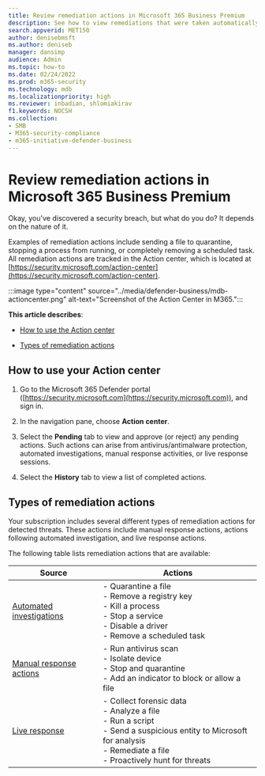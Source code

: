 ```yaml
---
title: Review remediation actions in Microsoft 365 Business Premium
description: See how to view remediations that were taken automatically or that are awaiting approval in the Action center
search.appverid: MET150
author: denisebmsft
ms.author: deniseb
manager: dansimp 
audience: Admin
ms.topic: how-to
ms.date: 02/24/2022
ms.prod: m365-security
ms.technology: mdb
ms.localizationpriority: high
ms.reviewer: inbadian, shlomiakirav
f1.keywords: NOCSH 
ms.collection: 
- SMB
- M365-security-compliance
- m365-initiative-defender-business
---
```


# Review remediation actions in Microsoft 365 Business Premium

Okay, you've discovered a security breach, but what do you do? It depends on the nature of it.

Examples of remediation actions include sending a file to quarantine, stopping a process from running, or completely removing a scheduled task. All remediation actions are tracked in the Action center, which is located at [https://security.microsoft.com/action-center](https://security.microsoft.com/action-center).

:::image type="content" source="../media/defender-business/mdb-actioncenter.png" alt-text="Screenshot of the Action Center in M365.":::

**This article describes**:

- [How to use the Action center](#how-to-use-your-action-center)

- [Types of remediation actions](#types-of-remediation-actions)


## How to use your Action center

1. Go to the Microsoft 365 Defender portal ([https://security.microsoft.com](https://security.microsoft.com)), and sign in.

2. In the navigation pane, choose **Action center**.

3. Select the **Pending** tab to view and approve (or reject) any pending actions. Such actions can arise from antivirus/antimalware protection, automated investigations, manual response activities, or live response sessions.

4. Select the **History** tab to view a list of completed actions. 

## Types of remediation actions

Your subscription includes several different types of remediation actions for detected threats. These actions include manual response actions, actions following automated investigation, and live response actions.

The following table lists remediation actions that are available:

| Source  | Actions  |
|---------|---------|
| [Automated investigations](../security/defender-endpoint/automated-investigations.md)      | - Quarantine a file <br/>- Remove a registry key <br/>- Kill a process <br/>- Stop a service <br/>- Disable a driver <br/>- Remove a scheduled task        |
| [Manual response actions](../security/defender-endpoint/respond-machine-alerts.md)   | - Run antivirus scan <br/>- Isolate device <br/>- Stop and quarantine <br/>- Add an indicator to block or allow a file       |
| [Live response](../security/defender-endpoint/live-response.md)   | - Collect forensic data <br/>- Analyze a file <br/>- Run a script <br/>- Send a suspicious entity to Microsoft for analysis <br/>- Remediate a file <br/>- Proactively hunt for threats         |
